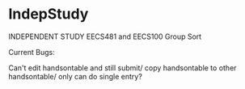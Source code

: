 # IndepStudy
INDEPENDENT STUDY
EECS481 and EECS100 Group Sort



Current Bugs:

Can't edit handsontable and still submit/ copy handsontable to other handsontable/ only can do single entry?
